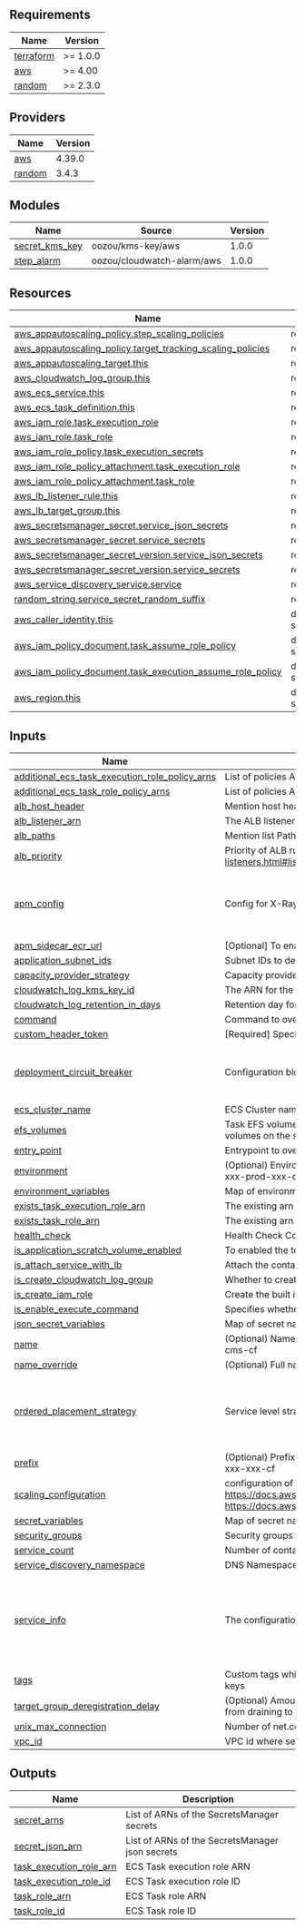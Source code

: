 <!-- BEGIN_TF_DOCS -->
## Requirements

| Name                                                                      | Version  |
|---------------------------------------------------------------------------|----------|
| <a name="requirement_terraform"></a> [terraform](#requirement\_terraform) | >= 1.0.0 |
| <a name="requirement_aws"></a> [aws](#requirement\_aws)                   | >= 4.00  |
| <a name="requirement_random"></a> [random](#requirement\_random)          | >= 2.3.0 |

## Providers

| Name                                                       | Version |
|------------------------------------------------------------|---------|
| <a name="provider_aws"></a> [aws](#provider\_aws)          | 4.39.0  |
| <a name="provider_random"></a> [random](#provider\_random) | 3.4.3   |

## Modules

| Name                                                                               | Source                     | Version |
|------------------------------------------------------------------------------------|----------------------------|---------|
| <a name="module_secret_kms_key"></a> [secret\_kms\_key](#module\_secret\_kms\_key) | oozou/kms-key/aws          | 1.0.0   |
| <a name="module_step_alarm"></a> [step\_alarm](#module\_step\_alarm)               | oozou/cloudwatch-alarm/aws | 1.0.0   |

## Resources

| Name                                                                                                                                                                | Type        |
|---------------------------------------------------------------------------------------------------------------------------------------------------------------------|-------------|
| [aws_appautoscaling_policy.step_scaling_policies](https://registry.terraform.io/providers/hashicorp/aws/latest/docs/resources/appautoscaling_policy)                | resource    |
| [aws_appautoscaling_policy.target_tracking_scaling_policies](https://registry.terraform.io/providers/hashicorp/aws/latest/docs/resources/appautoscaling_policy)     | resource    |
| [aws_appautoscaling_target.this](https://registry.terraform.io/providers/hashicorp/aws/latest/docs/resources/appautoscaling_target)                                 | resource    |
| [aws_cloudwatch_log_group.this](https://registry.terraform.io/providers/hashicorp/aws/latest/docs/resources/cloudwatch_log_group)                                   | resource    |
| [aws_ecs_service.this](https://registry.terraform.io/providers/hashicorp/aws/latest/docs/resources/ecs_service)                                                     | resource    |
| [aws_ecs_task_definition.this](https://registry.terraform.io/providers/hashicorp/aws/latest/docs/resources/ecs_task_definition)                                     | resource    |
| [aws_iam_role.task_execution_role](https://registry.terraform.io/providers/hashicorp/aws/latest/docs/resources/iam_role)                                            | resource    |
| [aws_iam_role.task_role](https://registry.terraform.io/providers/hashicorp/aws/latest/docs/resources/iam_role)                                                      | resource    |
| [aws_iam_role_policy.task_execution_secrets](https://registry.terraform.io/providers/hashicorp/aws/latest/docs/resources/iam_role_policy)                           | resource    |
| [aws_iam_role_policy_attachment.task_execution_role](https://registry.terraform.io/providers/hashicorp/aws/latest/docs/resources/iam_role_policy_attachment)        | resource    |
| [aws_iam_role_policy_attachment.task_role](https://registry.terraform.io/providers/hashicorp/aws/latest/docs/resources/iam_role_policy_attachment)                  | resource    |
| [aws_lb_listener_rule.this](https://registry.terraform.io/providers/hashicorp/aws/latest/docs/resources/lb_listener_rule)                                           | resource    |
| [aws_lb_target_group.this](https://registry.terraform.io/providers/hashicorp/aws/latest/docs/resources/lb_target_group)                                             | resource    |
| [aws_secretsmanager_secret.service_json_secrets](https://registry.terraform.io/providers/hashicorp/aws/latest/docs/resources/secretsmanager_secret)                 | resource    |
| [aws_secretsmanager_secret.service_secrets](https://registry.terraform.io/providers/hashicorp/aws/latest/docs/resources/secretsmanager_secret)                      | resource    |
| [aws_secretsmanager_secret_version.service_json_secrets](https://registry.terraform.io/providers/hashicorp/aws/latest/docs/resources/secretsmanager_secret_version) | resource    |
| [aws_secretsmanager_secret_version.service_secrets](https://registry.terraform.io/providers/hashicorp/aws/latest/docs/resources/secretsmanager_secret_version)      | resource    |
| [aws_service_discovery_service.service](https://registry.terraform.io/providers/hashicorp/aws/latest/docs/resources/service_discovery_service)                      | resource    |
| [random_string.service_secret_random_suffix](https://registry.terraform.io/providers/hashicorp/random/latest/docs/resources/string)                                 | resource    |
| [aws_caller_identity.this](https://registry.terraform.io/providers/hashicorp/aws/latest/docs/data-sources/caller_identity)                                          | data source |
| [aws_iam_policy_document.task_assume_role_policy](https://registry.terraform.io/providers/hashicorp/aws/latest/docs/data-sources/iam_policy_document)               | data source |
| [aws_iam_policy_document.task_execution_assume_role_policy](https://registry.terraform.io/providers/hashicorp/aws/latest/docs/data-sources/iam_policy_document)     | data source |
| [aws_region.this](https://registry.terraform.io/providers/hashicorp/aws/latest/docs/data-sources/region)                                                            | data source |

## Inputs

| Name                                                                                                                                                                                     | Description                                                                                                                                                                                                                                                                                         | Type                                                                                                                                                                                      | Default                                                                                                    | Required |
|------------------------------------------------------------------------------------------------------------------------------------------------------------------------------------------|-----------------------------------------------------------------------------------------------------------------------------------------------------------------------------------------------------------------------------------------------------------------------------------------------------|-------------------------------------------------------------------------------------------------------------------------------------------------------------------------------------------|------------------------------------------------------------------------------------------------------------|:--------:|
| <a name="input_additional_ecs_task_execution_role_policy_arns"></a> [additional\_ecs\_task\_execution\_role\_policy\_arns](#input\_additional\_ecs\_task\_execution\_role\_policy\_arns) | List of policies ARNs to attach to the ECS Task Role. eg: { rds\_arn = module.postgres\_db.rds\_policy\_arn }                                                                                                                                                                                       | `list(string)`                                                                                                                                                                            | `[]`                                                                                                       |    no    |
| <a name="input_additional_ecs_task_role_policy_arns"></a> [additional\_ecs\_task\_role\_policy\_arns](#input\_additional\_ecs\_task\_role\_policy\_arns)                                 | List of policies ARNs to attach to the ECS Task Role. eg: { rds\_arn = module.postgres\_db.rds\_policy\_arn }                                                                                                                                                                                       | `list(string)`                                                                                                                                                                            | `[]`                                                                                                       |    no    |
| <a name="input_alb_host_header"></a> [alb\_host\_header](#input\_alb\_host\_header)                                                                                                      | Mention host header for api endpoint                                                                                                                                                                                                                                                                | `string`                                                                                                                                                                                  | `null`                                                                                                     |    no    |
| <a name="input_alb_listener_arn"></a> [alb\_listener\_arn](#input\_alb\_listener\_arn)                                                                                                   | The ALB listener to attach to                                                                                                                                                                                                                                                                       | `string`                                                                                                                                                                                  | `""`                                                                                                       |    no    |
| <a name="input_alb_paths"></a> [alb\_paths](#input\_alb\_paths)                                                                                                                          | Mention list Path For ALB routing eg: ["/"] or ["/route1"]                                                                                                                                                                                                                                          | `list(string)`                                                                                                                                                                            | `[]`                                                                                                       |    no    |
| <a name="input_alb_priority"></a> [alb\_priority](#input\_alb\_priority)                                                                                                                 | Priority of ALB rule https://docs.aws.amazon.com/elasticloadbalancing/latest/application/load-balancer-listeners.html#listener-rules                                                                                                                                                                | `string`                                                                                                                                                                                  | `"100"`                                                                                                    |    no    |
| <a name="input_apm_config"></a> [apm\_config](#input\_apm\_config)                                                                                                                       | Config for X-Ray sidecar container for APM and traceability                                                                                                                                                                                                                                         | <pre>object({<br>    service_port = number<br>    cpu          = number<br>    memory       = number<br>  })</pre>                                                                        | <pre>{<br>  "cpu": 256,<br>  "memory": 512,<br>  "service_port": 9000<br>}</pre>                           |    no    |
| <a name="input_apm_sidecar_ecr_url"></a> [apm\_sidecar\_ecr\_url](#input\_apm\_sidecar\_ecr\_url)                                                                                        | [Optional] To enable APM, set Sidecar ECR URL                                                                                                                                                                                                                                                       | `string`                                                                                                                                                                                  | `""`                                                                                                       |    no    |
| <a name="input_application_subnet_ids"></a> [application\_subnet\_ids](#input\_application\_subnet\_ids)                                                                                 | Subnet IDs to deploy into                                                                                                                                                                                                                                                                           | `list(string)`                                                                                                                                                                            | n/a                                                                                                        |   yes    |
| <a name="input_capacity_provider_strategy"></a> [capacity\_provider\_strategy](#input\_capacity\_provider\_strategy)                                                                     | Capacity provider strategies to use for the service EC2 Autoscaling group                                                                                                                                                                                                                           | `map(any)`                                                                                                                                                                                | `null`                                                                                                     |    no    |
| <a name="input_cloudwatch_log_kms_key_id"></a> [cloudwatch\_log\_kms\_key\_id](#input\_cloudwatch\_log\_kms\_key\_id)                                                                    | The ARN for the KMS encryption key.                                                                                                                                                                                                                                                                 | `string`                                                                                                                                                                                  | `null`                                                                                                     |    no    |
| <a name="input_cloudwatch_log_retention_in_days"></a> [cloudwatch\_log\_retention\_in\_days](#input\_cloudwatch\_log\_retention\_in\_days)                                               | Retention day for cloudwatch log group                                                                                                                                                                                                                                                              | `number`                                                                                                                                                                                  | `90`                                                                                                       |    no    |
| <a name="input_command"></a> [command](#input\_command)                                                                                                                                  | Command to override                                                                                                                                                                                                                                                                                 | `list(string)`                                                                                                                                                                            | `[]`                                                                                                       |    no    |
| <a name="input_custom_header_token"></a> [custom\_header\_token](#input\_custom\_header\_token)                                                                                          | [Required] Specify secret value for custom header                                                                                                                                                                                                                                                   | `string`                                                                                                                                                                                  | `""`                                                                                                       |    no    |
| <a name="input_deployment_circuit_breaker"></a> [deployment\_circuit\_breaker](#input\_deployment\_circuit\_breaker)                                                                     | Configuration block for deployment circuit breaker                                                                                                                                                                                                                                                  | <pre>object({<br>    enable   = bool<br>    rollback = bool<br>  })</pre>                                                                                                                 | <pre>{<br>  "enable": true,<br>  "rollback": true<br>}</pre>                                               |    no    |
| <a name="input_ecs_cluster_name"></a> [ecs\_cluster\_name](#input\_ecs\_cluster\_name)                                                                                                   | ECS Cluster name to deploy in                                                                                                                                                                                                                                                                       | `string`                                                                                                                                                                                  | n/a                                                                                                        |   yes    |
| <a name="input_efs_volumes"></a> [efs\_volumes](#input\_efs\_volumes)                                                                                                                    | Task EFS volume definitions as list of configuration objects. You cannot define both Docker volumes and EFS volumes on the same task definition.                                                                                                                                                    | `list(any)`                                                                                                                                                                               | `[]`                                                                                                       |    no    |
| <a name="input_entry_point"></a> [entry\_point](#input\_entry\_point)                                                                                                                    | Entrypoint to override                                                                                                                                                                                                                                                                              | `list(string)`                                                                                                                                                                            | `[]`                                                                                                       |    no    |
| <a name="input_environment"></a> [environment](#input\_environment)                                                                                                                      | (Optional) Environment as a part of format("%s-%s-%s-cf", var.prefix, var.environment, var.name); ex. xxx-prod-xxx-cf                                                                                                                                                                               | `string`                                                                                                                                                                                  | `""`                                                                                                       |    no    |
| <a name="input_environment_variables"></a> [environment\_variables](#input\_environment\_variables)                                                                                      | Map of environment varaibles ex. { RDS\_ENDPOINT = "admin@rds@123"}                                                                                                                                                                                                                                 | `map(any)`                                                                                                                                                                                | `{}`                                                                                                       |    no    |
| <a name="input_exists_task_execution_role_arn"></a> [exists\_task\_execution\_role\_arn](#input\_exists\_task\_execution\_role\_arn)                                                     | The existing arn of task exec role                                                                                                                                                                                                                                                                  | `string`                                                                                                                                                                                  | `""`                                                                                                       |    no    |
| <a name="input_exists_task_role_arn"></a> [exists\_task\_role\_arn](#input\_exists\_task\_role\_arn)                                                                                     | The existing arn of task role                                                                                                                                                                                                                                                                       | `string`                                                                                                                                                                                  | `""`                                                                                                       |    no    |
| <a name="input_health_check"></a> [health\_check](#input\_health\_check)                                                                                                                 | Health Check Config for the service                                                                                                                                                                                                                                                                 | `map(string)`                                                                                                                                                                             | `{}`                                                                                                       |    no    |
| <a name="input_is_application_scratch_volume_enabled"></a> [is\_application\_scratch\_volume\_enabled](#input\_is\_application\_scratch\_volume\_enabled)                                | To enabled the temporary storage for the service                                                                                                                                                                                                                                                    | `bool`                                                                                                                                                                                    | `false`                                                                                                    |    no    |
| <a name="input_is_attach_service_with_lb"></a> [is\_attach\_service\_with\_lb](#input\_is\_attach\_service\_with\_lb)                                                                    | Attach the container to the public ALB? (true/false)                                                                                                                                                                                                                                                | `bool`                                                                                                                                                                                    | n/a                                                                                                        |   yes    |
| <a name="input_is_create_cloudwatch_log_group"></a> [is\_create\_cloudwatch\_log\_group](#input\_is\_create\_cloudwatch\_log\_group)                                                     | Whether to create cloudwatch log group or not                                                                                                                                                                                                                                                       | `bool`                                                                                                                                                                                    | `true`                                                                                                     |    no    |
| <a name="input_is_create_iam_role"></a> [is\_create\_iam\_role](#input\_is\_create\_iam\_role)                                                                                           | Create the built in IAM role for task role and task exec role                                                                                                                                                                                                                                       | `bool`                                                                                                                                                                                    | `true`                                                                                                     |    no    |
| <a name="input_is_enable_execute_command"></a> [is\_enable\_execute\_command](#input\_is\_enable\_execute\_command)                                                                      | Specifies whether to enable Amazon ECS Exec for the tasks within the service.                                                                                                                                                                                                                       | `bool`                                                                                                                                                                                    | `false`                                                                                                    |    no    |
| <a name="input_json_secret_variables"></a> [json\_secret\_variables](#input\_json\_secret\_variables)                                                                                    | Map of secret name(as reflected in Secrets Manager) and secret JSON string associated                                                                                                                                                                                                               | `map(string)`                                                                                                                                                                             | `{}`                                                                                                       |    no    |
| <a name="input_name"></a> [name](#input\_name)                                                                                                                                           | (Optional) Name as a part of format("%s-%s-%s-cf", var.prefix, var.environment, var.name); ex. xxx-xxx-cms-cf                                                                                                                                                                                       | `string`                                                                                                                                                                                  | `""`                                                                                                       |    no    |
| <a name="input_name_override"></a> [name\_override](#input\_name\_override)                                                                                                              | (Optional) Full name to override usage from format("%s-%s-%s-cf", var.prefix, var.environment, var.name)                                                                                                                                                                                            | `string`                                                                                                                                                                                  | `""`                                                                                                       |    no    |
| <a name="input_ordered_placement_strategy"></a> [ordered\_placement\_strategy](#input\_ordered\_placement\_strategy)                                                                     | Service level strategy rules that are taken into consideration during task placement                                                                                                                                                                                                                | <pre>set(object({<br>    type  = string<br>    field = string<br>  }))</pre>                                                                                                              | <pre>[<br>  {<br>    "field": "attribute:ecs.availability-zone",<br>    "type": "spread"<br>  }<br>]</pre> |    no    |
| <a name="input_prefix"></a> [prefix](#input\_prefix)                                                                                                                                     | (Optional) Prefix as a part of format("%s-%s-%s-cf", var.prefix, var.environment, var.name); ex. oozou-xxx-xxx-cf                                                                                                                                                                                   | `string`                                                                                                                                                                                  | `""`                                                                                                       |    no    |
| <a name="input_scaling_configuration"></a> [scaling\_configuration](#input\_scaling\_configuration)                                                                                      | configuration of scaling configuration support both target tracking and step scaling policies<br>  https://docs.aws.amazon.com/autoscaling/application/APIReference/API_PredefinedMetricSpecification.html<br>  https://docs.aws.amazon.com/AmazonECS/latest/developerguide/cloudwatch-metrics.html | `any`                                                                                                                                                                                     | `{}`                                                                                                       |    no    |
| <a name="input_secret_variables"></a> [secret\_variables](#input\_secret\_variables)                                                                                                     | Map of secret name(as reflected in Secrets Manager) and secret JSON string associated                                                                                                                                                                                                               | `map(string)`                                                                                                                                                                             | `{}`                                                                                                       |    no    |
| <a name="input_security_groups"></a> [security\_groups](#input\_security\_groups)                                                                                                        | Security groups to apply to service                                                                                                                                                                                                                                                                 | `list(string)`                                                                                                                                                                            | n/a                                                                                                        |   yes    |
| <a name="input_service_count"></a> [service\_count](#input\_service\_count)                                                                                                              | Number of containers to deploy                                                                                                                                                                                                                                                                      | `number`                                                                                                                                                                                  | `1`                                                                                                        |    no    |
| <a name="input_service_discovery_namespace"></a> [service\_discovery\_namespace](#input\_service\_discovery\_namespace)                                                                  | DNS Namespace to deploy to                                                                                                                                                                                                                                                                          | `string`                                                                                                                                                                                  | n/a                                                                                                        |   yes    |
| <a name="input_service_info"></a> [service\_info](#input\_service\_info)                                                                                                                 | The configuration of service                                                                                                                                                                                                                                                                        | <pre>object({<br>    cpu_allocation = number<br>    mem_allocation = number<br>    port           = number<br>    image          = string<br>    mount_points   = list(any)<br>  })</pre> | n/a                                                                                                        |   yes    |
| <a name="input_tags"></a> [tags](#input\_tags)                                                                                                                                           | Custom tags which can be passed on to the AWS resources. They should be key value pairs having distinct keys                                                                                                                                                                                        | `map(any)`                                                                                                                                                                                | `{}`                                                                                                       |    no    |
| <a name="input_target_group_deregistration_delay"></a> [target\_group\_deregistration\_delay](#input\_target\_group\_deregistration\_delay)                                              | (Optional) Amount time for Elastic Load Balancing to wait before changing the state of a deregistering target from draining to unused. The range is 0-3600 seconds. The default value is 300 seconds.                                                                                               | `number`                                                                                                                                                                                  | `300`                                                                                                      |    no    |
| <a name="input_unix_max_connection"></a> [unix\_max\_connection](#input\_unix\_max\_connection)                                                                                          | Number of net.core.somaxconn                                                                                                                                                                                                                                                                        | `number`                                                                                                                                                                                  | `4096`                                                                                                     |    no    |
| <a name="input_vpc_id"></a> [vpc\_id](#input\_vpc\_id)                                                                                                                                   | VPC id where security group is created                                                                                                                                                                                                                                                              | `string`                                                                                                                                                                                  | `""`                                                                                                       |    no    |

## Outputs

| Name                                                                                                            | Description                                     |
|-----------------------------------------------------------------------------------------------------------------|-------------------------------------------------|
| <a name="output_secret_arns"></a> [secret\_arns](#output\_secret\_arns)                                         | List of ARNs of the SecretsManager secrets      |
| <a name="output_secret_json_arn"></a> [secret\_json\_arn](#output\_secret\_json\_arn)                           | List of ARNs of the SecretsManager json secrets |
| <a name="output_task_execution_role_arn"></a> [task\_execution\_role\_arn](#output\_task\_execution\_role\_arn) | ECS Task execution role ARN                     |
| <a name="output_task_execution_role_id"></a> [task\_execution\_role\_id](#output\_task\_execution\_role\_id)    | ECS Task execution role ID                      |
| <a name="output_task_role_arn"></a> [task\_role\_arn](#output\_task\_role\_arn)                                 | ECS Task role ARN                               |
| <a name="output_task_role_id"></a> [task\_role\_id](#output\_task\_role\_id)                                    | ECS Task role ID                                |
<!-- END_TF_DOCS -->
